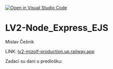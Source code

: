 [![Open in Visual Studio Code](https://classroom.github.com/assets/open-in-vscode-2e0aaae1b6195c2367325f4f02e2d04e9abb55f0b24a779b69b11b9e10269abc.svg)](https://classroom.github.com/online_ide?assignment_repo_id=19071414&assignment_repo_type=AssignmentRepo)
# LV2-Node_Express_EJS

Mislav Češnik

LINK: [lv2-mizolf-production.up.railway.app
 ](https://lv2-mizolf-production.up.railway.app/index.html)

Zadaci su dani u predlošku:
